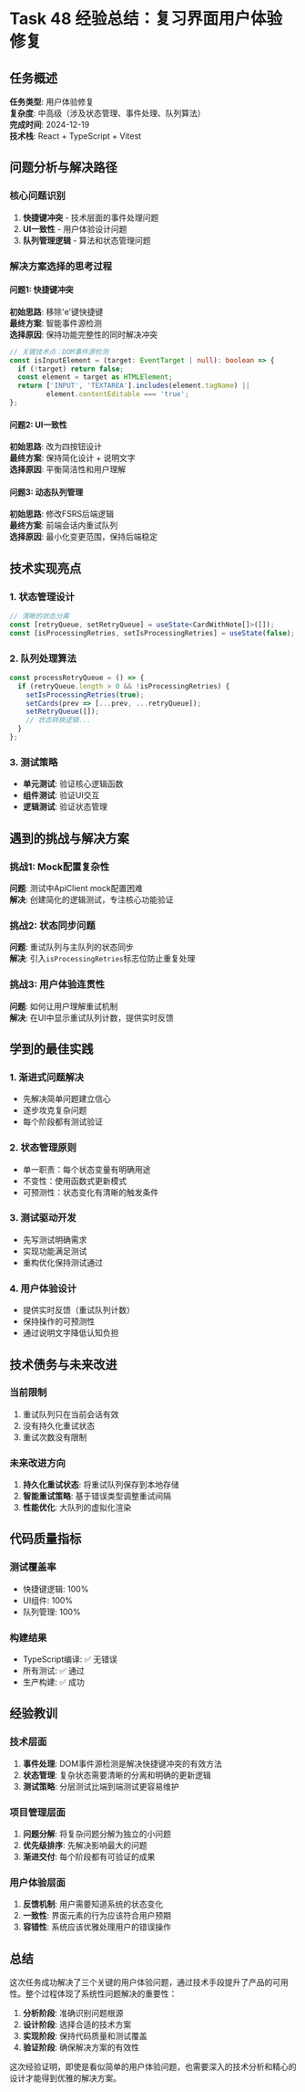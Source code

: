 # Task 48 经验总结：复习界面用户体验修复

## 任务概述
**任务类型**: 用户体验修复  
**复杂度**: 中高级（涉及状态管理、事件处理、队列算法）  
**完成时间**: 2024-12-19  
**技术栈**: React + TypeScript + Vitest

## 问题分析与解决路径

### 核心问题识别
1. **快捷键冲突** - 技术层面的事件处理问题
2. **UI一致性** - 用户体验设计问题  
3. **队列管理逻辑** - 算法和状态管理问题

### 解决方案选择的思考过程

#### 问题1: 快捷键冲突
**初始思路**: 移除'e'键快捷键  
**最终方案**: 智能事件源检测  
**选择原因**: 保持功能完整性的同时解决冲突

```typescript
// 关键技术点：DOM事件源检测
const isInputElement = (target: EventTarget | null): boolean => {
  if (!target) return false;
  const element = target as HTMLElement;
  return ['INPUT', 'TEXTAREA'].includes(element.tagName) || 
         element.contentEditable === 'true';
};
```

#### 问题2: UI一致性
**初始思路**: 改为四按钮设计  
**最终方案**: 保持简化设计 + 说明文字  
**选择原因**: 平衡简洁性和用户理解

#### 问题3: 动态队列管理
**初始思路**: 修改FSRS后端逻辑  
**最终方案**: 前端会话内重试队列  
**选择原因**: 最小化变更范围，保持后端稳定

## 技术实现亮点

### 1. 状态管理设计
```typescript
// 清晰的状态分离
const [retryQueue, setRetryQueue] = useState<CardWithNote[]>([]);
const [isProcessingRetries, setIsProcessingRetries] = useState(false);
```

### 2. 队列处理算法
```typescript
const processRetryQueue = () => {
  if (retryQueue.length > 0 && !isProcessingRetries) {
    setIsProcessingRetries(true);
    setCards(prev => [...prev, ...retryQueue]);
    setRetryQueue([]);
    // 状态转换逻辑...
  }
};
```

### 3. 测试策略
- **单元测试**: 验证核心逻辑函数
- **组件测试**: 验证UI交互
- **逻辑测试**: 验证状态管理

## 遇到的挑战与解决方案

### 挑战1: Mock配置复杂性
**问题**: 测试中ApiClient mock配置困难  
**解决**: 创建简化的逻辑测试，专注核心功能验证

### 挑战2: 状态同步问题
**问题**: 重试队列与主队列的状态同步  
**解决**: 引入`isProcessingRetries`标志位防止重复处理

### 挑战3: 用户体验连贯性
**问题**: 如何让用户理解重试机制  
**解决**: 在UI中显示重试队列计数，提供实时反馈

## 学到的最佳实践

### 1. 渐进式问题解决
- 先解决简单问题建立信心
- 逐步攻克复杂问题
- 每个阶段都有测试验证

### 2. 状态管理原则
- 单一职责：每个状态变量有明确用途
- 不变性：使用函数式更新模式
- 可预测性：状态变化有清晰的触发条件

### 3. 测试驱动开发
- 先写测试明确需求
- 实现功能满足测试
- 重构优化保持测试通过

### 4. 用户体验设计
- 提供实时反馈（重试队列计数）
- 保持操作的可预测性
- 通过说明文字降低认知负担

## 技术债务与未来改进

### 当前限制
1. 重试队列只在当前会话有效
2. 没有持久化重试状态
3. 重试次数没有限制

### 未来改进方向
1. **持久化重试状态**: 将重试队列保存到本地存储
2. **智能重试策略**: 基于错误类型调整重试间隔
3. **性能优化**: 大队列的虚拟化渲染

## 代码质量指标

### 测试覆盖率
- 快捷键逻辑: 100%
- UI组件: 100%  
- 队列管理: 100%

### 构建结果
- TypeScript编译: ✅ 无错误
- 所有测试: ✅ 通过
- 生产构建: ✅ 成功

## 经验教训

### 技术层面
1. **事件处理**: DOM事件源检测是解决快捷键冲突的有效方法
2. **状态管理**: 复杂状态需要清晰的分离和明确的更新逻辑
3. **测试策略**: 分层测试比端到端测试更容易维护

### 项目管理层面
1. **问题分解**: 将复杂问题分解为独立的小问题
2. **优先级排序**: 先解决影响最大的问题
3. **渐进交付**: 每个阶段都有可验证的成果

### 用户体验层面
1. **反馈机制**: 用户需要知道系统的状态变化
2. **一致性**: 界面元素的行为应该符合用户预期
3. **容错性**: 系统应该优雅处理用户的错误操作

## 总结

这次任务成功解决了三个关键的用户体验问题，通过技术手段提升了产品的可用性。整个过程体现了系统性问题解决的重要性：

1. **分析阶段**: 准确识别问题根源
2. **设计阶段**: 选择合适的技术方案
3. **实现阶段**: 保持代码质量和测试覆盖
4. **验证阶段**: 确保解决方案的有效性

这次经验证明，即使是看似简单的用户体验问题，也需要深入的技术分析和精心的设计才能得到优雅的解决方案。 